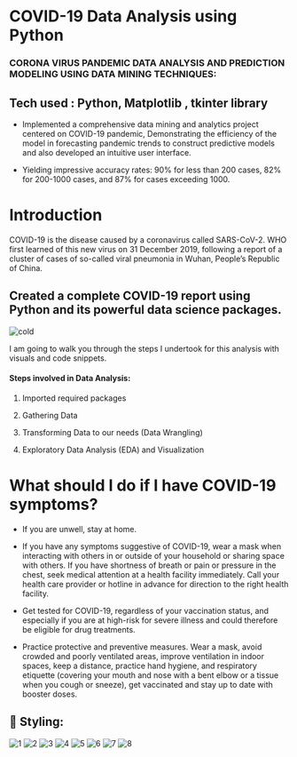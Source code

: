 # COVID-19 Data Analysis using Python
### CORONA VIRUS PANDEMIC DATA ANALYSIS AND PREDICTION MODELING USING DATA MINING TECHNIQUES: 
## Tech used : Python, Matplotlib , tkinter library 
- Implemented a comprehensive data mining and analytics project centered on COVID-19 pandemic, Demonstrating the efficiency of the model in forecasting pandemic trends to construct predictive models and also developed an intuitive user interface. <br>
* Yielding impressive accuracy rates: 90% for less than 200 cases, 82% for 200-1000 cases, and 87% for cases exceeding 1000.

#  Introduction
COVID-19 is the disease caused by a coronavirus called SARS-CoV-2.  WHO first learned of this new virus on 31 December 2019, following a report of a cluster of cases of so-called viral pneumonia in Wuhan, People’s Republic of China.


## Created a complete COVID-19 report using Python and its powerful data science packages.
![cold](https://github.com/sameeksha2100434/COVID-data-analysis/assets/109462828/f66f2489-b3c0-4bca-84e4-b45b8613b7d7)

I am going to walk you through the steps I undertook for this analysis with visuals and code snippets.

#### Steps involved in Data Analysis:
1. Imported required packages

2. Gathering Data

3. Transforming Data to our needs (Data Wrangling)

4. Exploratory Data Analysis (EDA) and Visualization

# What should I do if I have COVID-19 symptoms?
- If you are unwell, stay at home.

* If you have any symptoms suggestive of COVID-19, wear a mask when interacting with others in or outside of your household or sharing space with others. If you have shortness of breath or pain or pressure in the chest, seek medical attention at a health facility immediately. Call your health care provider or hotline in advance for direction to the right health facility.

+ Get tested for COVID-19, regardless of your vaccination status, and especially if you are at high-risk for severe illness and could therefore be eligible for drug treatments.

- Practice protective and preventive measures. Wear a mask, avoid crowded and poorly ventilated areas, improve ventilation in indoor spaces, keep a distance, practice hand hygiene, and respiratory etiquette (covering your mouth and nose with a bent elbow or a tissue when you cough or sneeze), get vaccinated and stay up to date with booster doses.

## 🎨 Styling:
![1](https://github.com/user-attachments/assets/acb6eab1-eafb-4151-8226-be491f5a3c6e)
![2](https://github.com/user-attachments/assets/b685ad99-00df-4e77-9766-1969b13ecfa9)
![3](https://github.com/user-attachments/assets/806a91ff-334c-4ff4-b2b9-937c5da33900)
![4](https://github.com/user-attachments/assets/1a26a1e8-24f0-404f-b29e-11598d560594)
![5](https://github.com/user-attachments/assets/5a0e240e-3e6c-4955-8b0b-2134373704b9)
![6](https://github.com/user-attachments/assets/ab71a0f4-eaad-470f-8a2e-53450d073af4)
![7](https://github.com/user-attachments/assets/ed490c1a-dbfa-4915-b655-299aecbfce4c)
![8](https://github.com/user-attachments/assets/f6b0a3ca-705a-4652-a624-af3da2f3358b)









